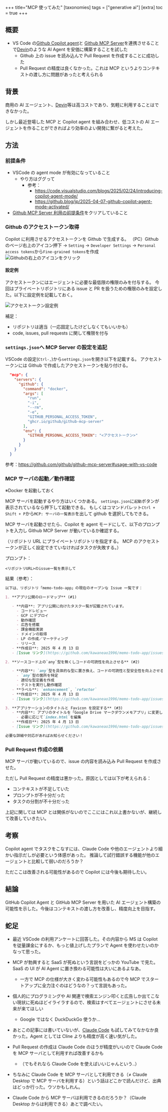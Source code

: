 +++
title="MCP 使ってみた"
[taxonomies]
tags = ["generative ai"]
[extra]
toc = true
+++

## 概要

- VS Code の[Github Copilot agent](https://docs.github.com/ja/copilot/building-copilot-extensions/building-a-copilot-agent-for-your-copilot-extension/about-copilot-agents)と [Github MCP Server](https://github.com/github/github-mcp-server)を連携させることで[Devin](https://docs.devin.fm/jp)のような AI Agent を安価に構築することを試した
  - Github 上の issue を読み込んで Pull Request を作成することに成功した
  - Pull Request の精度は良くなかった。これは MCP というよりコンテキストの渡し方に問題があったと考えられる

## 背景

商用の AI エージェント、[Devin](https://docs.devin.fm/jp)等は高コストであり、気軽に利用することはできなかった。

しかし最近登場した MCP と Copilot agent を組み合わせ、低コストの AI エージェントを作ることができればより効率のよい開発に繋がると考えた。

## 方法

### 前提条件

- VSCode の agent mode が有効になっていること
  - やり方はググって
    - 参考：
      - <https://code.visualstudio.com/blogs/2025/02/24/introducing-copilot-agent-mode/>
      - <https://github.blog/jp/2025-04-07-github-copilot-agent-mode-activated/>
- [Github MCP Server 利用の前提条件](https://github.com/github/github-mcp-server#prerequisites)をクリアしていること

### Github のアクセストークン取得

Copilot に利用させるアクセストークンを Github で生成する。
（PC）Github のページ右上のアイコン押下 -> `Setting` -> `Developer Settings` -> `Personal access tokens`から`Fine-grained tokens`を作成
![Githubの右上のアイコンをクリック](./pic/20250412/1.png)

#### 設定例

アクセストークンにはエージェントに必要な最低限の権限のみを付与する。
今回はプライベートリポジトリにある issue と PR を扱うための権限のみを設定した。以下に設定例を記載しておく。

![アクセストークン設定例](./pic/20250412/2.png)

補足：

- リポジトリは適当（一応固定したけどしなくてもいいかも）
- code, issues, pull requests に関して権限を付与

### `settings.json`へ MCP Server の設定を追記

VSCode の設定(`Ctrl-,`)から`settings.json`を開き以下を記載する。
アクセストークンには Github で作成したアクセストークンを貼り付ける。

```json
  "mcp": {
    "servers": {
      "github": {
        "command": "docker",
        "args": [
          "run",
          "-i",
          "--rm",
          "-e",
          "GITHUB_PERSONAL_ACCESS_TOKEN",
          "ghcr.io/github/github-mcp-server"
        ],
        "env": {
          "GITHUB_PERSONAL_ACCESS_TOKEN": "<アクセストークン>"
        }
      }
    }
  }
```

参考：<https://github.com/github/github-mcp-server#usage-with-vs-code>

### MCP サーバの起動／動作確認

※Docker を起動しておく

MCP サーバを起動するやり方はいくつかある。
`settings.json`に`起動`ボタンが表示されているなら押下して起動できる。
もしくはコマンドパレット`Ctrl + Shift + P`から`MCP: サーバの一覧表示`を出して github を選択してもできる。

MCP サーバを起動させたら、Copilot を agent モードにして、以下のプロンプトを入力し Github MCP Server が動いているか確認する。

（リポジトリ URL にプライベートリポジトリを指定する。 MCP のアクセストークンが正しく設定できていなければタスクが失敗する。）

プロンプト：

```text
<リポジトリURL>のissue一覧を表示して
```

結果（参考）：

```md
以下は、リポジトリ「memo-todo-app」の現在のオープンな Issue 一覧です：

1. **アプリ公開のロードマップ** (#1)

   - **内容**: アプリ公開に向けたタスク一覧が記載されています。
     - コードレビュー
     - GCP にデプロイ
     - 動作確認
     - 広告を搭載
     - 課金機能実装
     - ドメインの取得
     - LP の作成／マーケティング
     - リリース
   - **作成日**: 2025 年 4 月 13 日
   - [Issue リンク](https://github.com/kawaneao1996/memo-todo-app/issues/1)

2. **ソースコード上の`any`型を無くしコードの可読性を向上させる** (#2)

   - **内容**: `any`型を具体的な型に置き換え、コードの可読性と型安全性を向上させる提案。
     - `any`型の箇所を特定
     - 適切な型定義を作成
     - テストを実行し動作確認
   - **ラベル**: `enhancement`, `refactor`
   - **作成日**: 2025 年 4 月 13 日
   - [Issue リンク](https://github.com/kawaneao1996/memo-todo-app/issues/2)

3. **アプリケーションのタイトルと Favicon を設定する** (#3)
   - **内容**: アプリのタイトルを「Google Drive マークダウンメモアプリ」に変更し、Favicon を設定する。
     - 必要に応じて`index.html`を編集
   - **作成日**: 2025 年 4 月 13 日
   - [Issue リンク](https://github.com/kawaneao1996/memo-todo-app/issues/3)

必要な詳細や対応があればお知らせください！
```

### Pull Request 作成の依頼

MCP サーバが動いているので、issue の内容を読み込み Pull Request を作成させた。

ただし Pull Request の精度は悪かった。原因としては以下が考えられる：

- コンテキストが不足していた
- プロンプトが不十分だった
- タスクの分割が不十分だった

上記に関しては MCP とは関係がないのでここにはこれ以上書かないが、継続して改善していきたい。

## 考察

Copilot agent でタスクをこなすには、Claude Code や他のエージェントより細かい指示だしが必要という体感があった。
推論して試行錯誤する機能が他のエージェントと比較して弱いのだろうか？

ただここは改善される可能性があるので Copilot には今後も期待したい。

## 結論

GitHub Copilot Agent と GitHub MCP Server を用いた AI エージェント構築の可能性を示した。今後はコンテキストの渡し方を改善し、精度向上を目指す。

## 蛇足

- 最近 VSCode の利用アンケートに回答した。その内容から MS は Copilot を従量課金にするか、もっと値上げしたプランで Agent を使わせたいのかなって思った。

- MCP が勃興すると SaaS が死ぬという言説をどっかの YouTube で見た。 SaaS の UI が AI Agent に置き換わる可能性は大いにあるよなあ。

  - 一方で MCP の仕様が大きく変わる可能性もあるので今 MCP でスタートアップに全力注ぐのはどうなの？って言説もあった。

- 個人的にプログラミングや AI 関連で検索エンジン叩くと広告しか出てこない現状に死ぬほどイライラするので、検索はすべてエージェントにさせる未来が来てほしい

  - Google ではなく DuckDuckGo 使うか...

- あとこの記事には書いていないが、[Claude Code](https://docs.anthropic.com/ja/docs/agents-and-tools/claude-code/overview) も試してみてなかなか良かった。Agent としては Cline よりも精度が高く速い気がした。

- Pull Request の作成は Claude Code のほうが精度がいいので Claude Code を MCP サーバとして利用すれば改善するかも

  - （でもそれなら Claude Code を使えばいいじゃんという..）

- ちなみに Claude Code を MCP サーバとして利用できる（≠ Claude Desktop で MCP サーバを利用する）という話はどこかで読んだけど、出典はどっか行った。ウソかもしれん。

- Claude Code から MCP サーバは利用できるのだろうか？（Claude Desktop からは利用できる）あとで調べたい。
